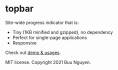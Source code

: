 # topbar

Site-wide progress indicator that is:

- Tiny (1KB minified and gzipped), no dependency
- Perfect for single-page applications
- Responsive

Check out [demo & usages](http://buunguyen.github.io/topbar).

MIT license. Copyright 2021 Buu Nguyen.
